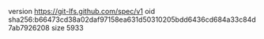 version https://git-lfs.github.com/spec/v1
oid sha256:b66473cd38a02daf97158ea631d50310205bdd6436cd684a33c84d7ab7926208
size 5933
